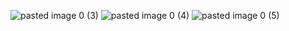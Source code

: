 ![pasted image 0 (3)](https://github.com/testpilot0/gen-ai-llm-physics/assets/43688445/b47c2361-aec4-4e43-9f0c-6d0a66cdd175)
![pasted image 0 (4)](https://github.com/testpilot0/gen-ai-llm-physics/assets/43688445/bde87b60-41fd-4856-b1af-3f70e054de1c)
![pasted image 0 (5)](https://github.com/testpilot0/gen-ai-llm-physics/assets/43688445/74e7e55e-ecfb-4238-95fe-c3239f4ba7f0)



